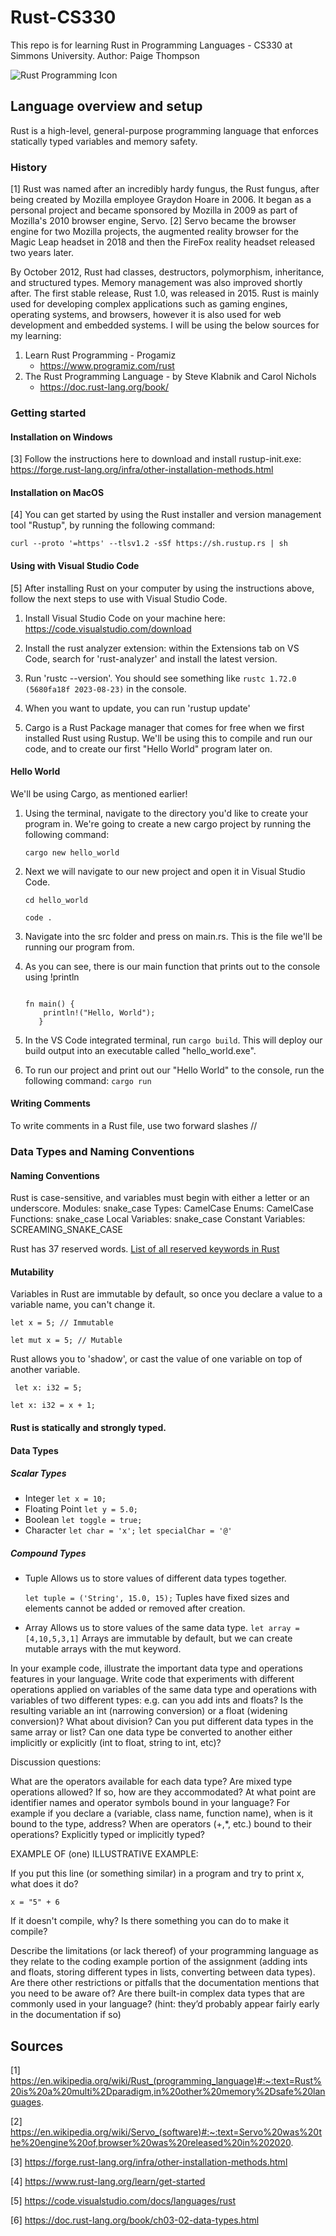 # Rust-CS330
This repo is for learning Rust in Programming Languages - CS330 at Simmons University.
Author: Paige Thompson


![Rust Programming Icon](https://www.rust-lang.org/static/images/rust-social-wide.jpg)

## Language overview and setup
Rust is a high-level, general-purpose programming language that enforces statically typed variables and memory safety. 
### History
[1] Rust was named after an incredibly hardy fungus, the Rust fungus, after being created by Mozilla employee Graydon Hoare in 2006. It began as a personal project and became sponsored by Mozilla in 2009 as part of Mozilla's 2010 browser engine, Servo. [2] Servo became the browser engine for two Mozilla projects, the augmented reality browser for the Magic Leap headset in 2018 and then the FireFox reality headset released two years later.

By October 2012, Rust had classes, destructors, polymorphism, inheritance, and structured types. Memory management was also improved shortly after. The first stable release, Rust 1.0, was released in 2015. Rust is mainly used for developing complex applications such as gaming engines, operating systems, and browsers, however it is also used for web development and embedded systems.
I will be using the below sources for my learning:
 1. Learn Rust Programming - Progamiz
    - https://www.programiz.com/rust
 3. The Rust Programming Language - by Steve Klabnik and Carol Nichols
    - https://doc.rust-lang.org/book/

### Getting started

#### Installation on Windows
[3] Follow the instructions here to download and install rustup-init.exe: https://forge.rust-lang.org/infra/other-installation-methods.html

#### Installation on MacOS
[4] You can get started by using the Rust installer and version management tool "Rustup", by running the following command: 

```curl --proto '=https' --tlsv1.2 -sSf https://sh.rustup.rs | sh```

#### Using with Visual Studio Code
[5] After installing Rust on your computer by using the instructions above, follow the next steps to use with Visual Studio Code. 
1. Install Visual Studio Code on your machine here: https://code.visualstudio.com/download

2. Install the rust analyzer extension: within the Extensions tab on VS Code, search for 'rust-analyzer' and install the latest version.
3. Run 'rustc --version'. You should see something like `rustc 1.72.0 (5680fa18f 2023-08-23)` in the console.
4. When you want to update, you can run 'rustup update'
5. Cargo is a Rust Package manager that comes for free when we first installed Rust using Rustup. We'll be using this to compile and run our code, and to create our first "Hello World" program later on.

#### Hello World
We'll be using Cargo, as mentioned earlier!
1. Using the terminal, navigate to the directory you'd like to create your program in. We're going to create a new cargo project by running the following command:

   ```cargo new hello_world```
3. Next we will navigate to our new project and open it in Visual Studio Code.

   ```cd hello_world```
   
   ```code .```
5. Navigate into the src folder and press on main.rs. This is the file we'll be running our program from.
6. As you can see, there is our main function that prints out to the console using !println

   ```
   
   fn main() {
       println!("Hello, World");
      }
   ```
   
 9.  In the VS Code integrated terminal, run `cargo build`. This will deploy our build output into an executable called "hello_world.exe".
 10.  To run our project and print out our "Hello World" to the console, run the following command: ```cargo run```

#### Writing Comments
To write comments in a Rust file, use two forward slashes //

### Data Types and Naming Conventions

#### Naming Conventions
Rust is case-sensitive, and variables must begin with either a letter or an underscore.
Modules: snake_case
Types: CamelCase
Enums: CamelCase
Functions: snake_case
Local Variables: snake_case
Constant Variables: SCREAMING_SNAKE_CASE

Rust has 37 reserved words. 
[List of all reserved keywords in Rust](https://web.mit.edu/rust-lang_v1.25/arch/amd64_ubuntu1404/share/doc/rust/html/book/second-edition/appendix-01-keywords.html)

#### Mutability 
Variables in Rust are immutable by default, so once you declare a value to a variable name, you can't change it.

```let x = 5; // Immutable```

 ```let mut x = 5; // Mutable```
 
Rust allows you to 'shadow', or cast the value of one variable on top of another variable. 

``` let x: i32 = 5;```
  
```let x: i32 = x + 1;```

#### Rust is statically and strongly typed.
 
#### Data Types
##### Scalar Types
- Integer
```let x = 10;```
- Floating Point
```let y = 5.0;```
- Boolean
```let toggle = true;```
- Character
```let char = 'x';```
```let specialChar = '@'```

##### Compound Types
- Tuple
  Allows us to store values of different data types together.
  
  ```let tuple = ('String', 15.0, 15);```
  Tuples have fixed sizes and elements cannot be added or removed after creation.
  
- Array
  Allows us to store values of the same data type.
```let array = [4,10,5,3,1]```
  Arrays are immutable by default, but we can create mutable arrays with the mut keyword.





 In your example code, illustrate the important data type and operations features in your language. Write code that experiments with different operations applied on variables of the same data type and operations with variables of two different types: e.g. can you add ints and floats? Is the resulting variable an int (narrowing conversion) or a float (widening conversion)?  What about division? Can you put different data types in the same array or list?  Can one data type be converted to another either implicitly or explicitly (int to float, string to int, etc)? 

 

Discussion questions:



What are the operators available for each data type?
Are mixed type operations allowed? If so, how are they accommodated?
At what point are identifier names and operator symbols bound in your language? For example if you declare a (variable, class name, function name), when is it bound to the type, address? When are operators (+,*, etc.) bound to their operations?
Explicitly typed or implicitly typed? 


 

EXAMPLE OF (one) ILLUSTRATIVE EXAMPLE:

If you put this line (or something similar) in a program and try to print x, what does it do? 

```x = "5" + 6```

If it doesn't compile, why?  Is there something you can do to make it compile?

 

Describe the limitations (or lack thereof) of your programming language as they relate to the coding example portion of the assignment (adding ints and floats, storing different types in lists, converting between data types).  Are there other restrictions or pitfalls that the documentation mentions that you need to be aware of?
Are there built-in complex data types that are commonly used in your language? (hint: they’d probably appear fairly early in the documentation if so)
 

## Sources
[1] https://en.wikipedia.org/wiki/Rust_(programming_language)#:~:text=Rust%20is%20a%20multi%2Dparadigm,in%20other%20memory%2Dsafe%20languages.

[2] https://en.wikipedia.org/wiki/Servo_(software)#:~:text=Servo%20was%20the%20engine%20of,browser%20was%20released%20in%202020.

[3] https://forge.rust-lang.org/infra/other-installation-methods.html

[4] https://www.rust-lang.org/learn/get-started

[5] https://code.visualstudio.com/docs/languages/rust

[6] https://doc.rust-lang.org/book/ch03-02-data-types.html

